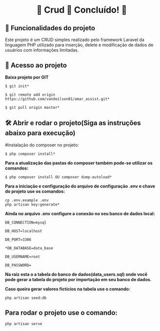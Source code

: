<h1 align="center"> 
	🚧  Crud 🚀 Concluído!  🚧
</h1>


## :hammer: Funcionalidades do projeto

 Este projeto é um CRUD simples realizado pelo framework Laravel da linguagem PHP utilizado para inserção, delete e modificação de dados de usuários com informações limitadas.


## 📁 Acesso ao projeto

**Baixa projeto por GIT**

```
$ git init*

$ git remote add origin https://github.com/vandeilson01/amar_assist.git*

$ git pull origin master*
```

## 🛠️ Abrir e rodar o projeto(Siga as instruções abaixo para execução)



#instalação do composer no projeto:

```
$ php composer install*
```


**Para a atualização das pastas do composer também pode-se utilizar os comandos:**

```
$ php composer install OU composer dump-autoload*
```

**Para a iniciação e configuração do arquivo de configuração .env e chave do projeto use os comandos:**

```
cp .env.example .env
php artisan key:generate*
```


**Ainda no arquivo .env configure a conexão no seu banco de dados local:**

```
DB_CONNECTION=mysql

DB_HOST=localhost

DB_PORT=3306

*DB_DATABASE=data_base

DB_USERNAME=root

DB_PASSWORD=
```


**Na raiz esta o a tabela do banco de dados(data_users.sql) onde você pode gerar a tabela do projeto por importação em seu banco de dados.**


**Caso queira gerar valores fictícios na tabela use o comando:**


```
php artisan seed:db
```

<h2> 
  Para rodar o projeto use o comando:
</h2>

```
php artisan serve
```




